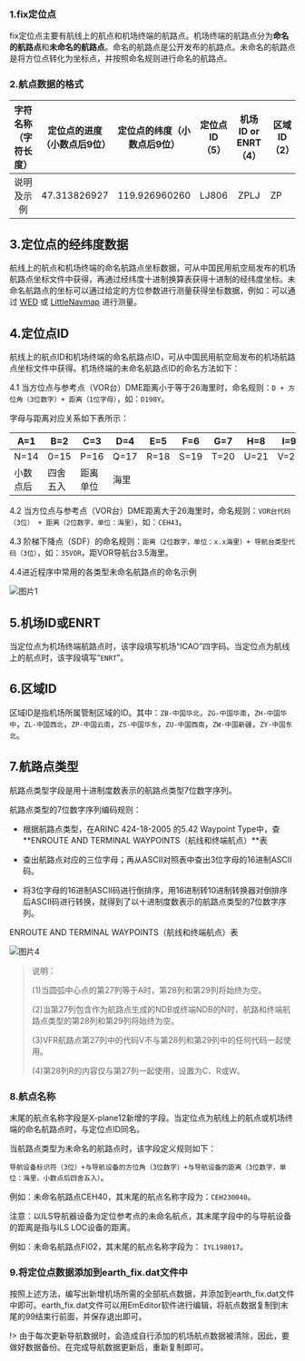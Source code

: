 ### 1.fix定位点

  fix定位点主要有航线上的航点和机场终端的航路点。机场终端的航路点分为**命名的航路点**和**未命名的航路点**。命名的航路点是公开发布的航路点。未命名的航路点是将方位点转化为坐标点，并按照命名规则进行命名的航路点。

### 2.航点数据的格式

| 字符名称（字符长度） | 定位点的进度（小数点后9位） | 定位点的纬度（小数点后9位） | 定位点ID（5） | 机场ID or  ENRT（4） | 区域ID（2） | 航路点类型（7） | 航点名称（XP12新增） |
| :------------------: | :-------------------------: | :-------------------------: | :-----------: | :------------------: | --------------- | :-------------: | :------: |
| 说明及示例           | 47.313826927                | 119.926960260               | LJ806         |         ZPLJ         | ZP              |     2105431     | LJ806    |

## 3.定位点的经纬度数据

航线上的航点和机场终端的命名航路点坐标数据，可从中国民用航空局发布的机场航路点坐标文件中获得，再通过经纬度十进制换算表获得十进制的经纬度坐标。未命名航路点的坐标可以通过给定的方位参数进行测量获得坐标数据，例如：可以通过 [WED]() 或 [LittleNavmap]() 进行测量。

## 4.定位点ID

  航线上的航点ID和机场终端的命名航路点ID，可从中国民用航空局发布的机场航路点坐标文件中获得。机场终端的未命名航路点ID的命名方法如下：

4.1 当方位点与参考点（VOR台）DME距离小于等于26海里时，命名规则：`D + 方位角（3位数字）+ 距离（1位字母）`，如：`D198Y`。

字母与距离对应关系如下表所示：

| A=1      | B=2      | C=3      | D=4  | E=5  | F=6  | G=7  | H=8  | I=9  | J=10 | K=11 | L=12 | M=13 |
| -------- | -------- | -------- | ---- | ---- | ---- | ---- | ---- | ---- | ---- | ---- | ---- | ---- |
| N=14     | 0=15     | P=16     | Q=17 | R=18 | S=19 | T=20 | U=21 | V=22 | W=23 | X=24 | Y=25 | Z=26 |
| 小数点后 | 四舍五入 | 距离单位 | 海里 |      |      |      |      |      |      |      |      |      |

4.2 当方位点与参考点（VOR台）DME距离大于26海里时，命名规则：`VOR台代码（3位） + 距离（2位数字，单位：海里）`，如：`CEH43`。

4.3 阶梯下降点（SDF）的命名规则：`距离（2位数字，单位：x.x海里）+ 导航台类型代码（3位）`，如：`35VOR`，距VOR导航台3.5海里。

4.4进近程序中常用的各类型未命名航路点的命名示例

![图片1](https://picdl.sunbangyan.cn/2023/06/14/k9cxw5.png)

## 5.机场ID或ENRT

当定位点为机场终端航路点时，该字段填写机场“ICAO”四字码。当定位点为航线上的航点时，该字段填写“`ENRT`”。

## 6.区域ID

 区域ID是指机场所属管制区域的ID。其中：`ZB-中国华北`，`ZG-中国华南`，`ZH-中国华中`，`ZL-中国西北`，`ZP-中国云南`，`ZS-中国华东`，`ZU-中国西南`，`ZW-中国新疆`，`ZY-中国东北`。

## 7.航路点类型

航路点类型字段是用十进制度数表示的航路点类型7位数字序列。

航路点类型的7位数字序列编码规则：

- 根据航路点类型，在ARINC 424-18-2005 的5.42 Waypoint Type中，查 **ENROUTE AND TERMINAL WAYPOINTS（航线和终端航点）**表

- 查出航路点对应的三位字母；再从ASCII对照表中查出3位字母的16进制ASCII码。
- 将3位字母的16进制ASCII码进行倒排序，用16进制转10进制转换器对倒排序后ASCII码进行转换，就得到了以十进制度数表示的航路点类型的7位数字序列。

ENROUTE AND TERMINAL WAYPOINTS（航线和终端航点）表

![图片4](https://picdl.sunbangyan.cn/2023/06/14/k6nx63.png)



> 说明：
>
> (1)当圆弧中心点的第27列等于A时，第28列和第29列将始终为空。
>
> (2)当第27列包含作为航路点生成的NDB或终端NDB的N时，航路和终端航路点类型的第28列和第29列将始终为空。
>
> (3)VFR航路点第27列中的代码V不与第28列和第29列中的任何代码一起使用。
>
> (4)第28列R的内容仅与第27列一起使用，设置为C、R或W。

### 8.航点名称

末尾的航点名称字段是X-plane12新增的字段。当定位点为航线上的航点或机场终端的命名航路点时，与定位点ID同名。

当航路点类型为未命名的航路点时，该字段定义规则如下：

`导航设备标识符（3位）+与导航设备的方位角（3位数字）+与导航设备的距离（3位数字，单位：海里，小数点后四舍五入）`。

例如：未命名航路点CEH40，其末尾的航点名称字段为：`CEH230040`。

注意：以ILS导航器设备为定位参考点的未命名航点，其末尾字段中的与导航设备的距离是指与ILS LOC设备的距离。

例如：未命名航路点FI02，其末尾的航点名称字段为： `IYL198017`。

### 9.将定位点数据添加到earth_fix.dat文件中

 按照上述方法，编写出新增机场所需的全部航点数据，并添加到earth_fix.dat文件中即可。earth_fix.dat文件可以用EmEditor软件进行编辑，将航点数据复制到末尾的99结束行前面，并保存退出即可。

!> 由于每次更新导航数据时，会造成自行添加的机场航点数据被清除，因此，要做好数据备份。在完成导航数据更新后，重新复制即可。